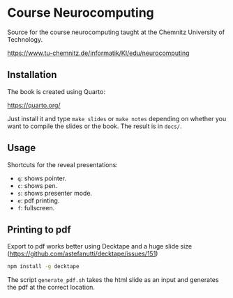 # Course Neurocomputing

Source for the course neurocomputing taught at the Chemnitz University of Technology.

<https://www.tu-chemnitz.de/informatik/KI/edu/neurocomputing>

## Installation 

The book is created using Quarto:

<https://quarto.org/>

Just install it and type `make slides` or `make notes` depending on whether you want to compile the slides or the book. The result is in `docs/`. 

## Usage

Shortcuts for the reveal presentations:

* `q`: shows pointer.
* `c`: shows pen.
* `s`: shows presenter mode.
* `e`: pdf printing.
* `f`: fullscreen.

## Printing to pdf

Export to pdf works better using Decktape and a huge slide size (<https://github.com/astefanutti/decktape/issues/151>)

```bash
npm install -g decktape
```

The script `generate_pdf.sh` takes the html slide as an input and generates the pdf at the correct location.